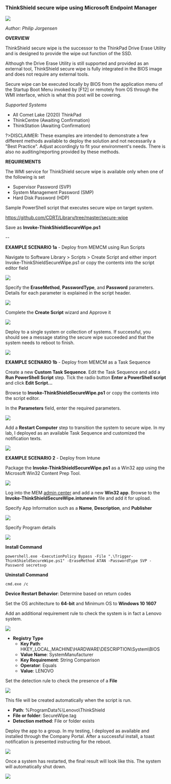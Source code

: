 ### ThinkShield secure wipe using Microsoft Endpoint Manager
![](../img/2021/thinkshield_secure_wipe/thinkshield.jpg)

*Author: Philip Jorgensen*

**OVERVIEW**

ThinkShield secure wipe is the successor to the ThinkPad Drive Erase Utility and is designed to provide the wipe out function of the SSD.

Although the Drive Erase Utility is still supported and provided as an external tool, ThinkShield secure wipe is fully integrated in the BIOS image and does not require any external tools.

Secure wipe can be executed locally by BIOS from the application menu of the Startup Boot Menu invoked by [F12] or remotely from OS through the WMI interface, which is what this post will be covering. 

*Supported Systems*

- All Comet Lake (2020) ThinkPad
- ThinkCentre (Awaiting Confirmation)
- ThinkStation (Awaiting Confirmation)

?>DISCLAIMER: These examples are intended to demonstrate a few different methods available to deploy the solution and not necessarily a "Best Practice".  Adjust accordingly to fit your environment's needs.  There is also no auditing/reporting provided by these methods.

**REQUIREMENTS**

The WMI service for ThinkShield secure wipe is available only when one of the following is set

- Supervisor Password (SVP)
- System Management Password (SMP)
- Hard Disk Password (HDP)

Sample PowerShell script that executes secure wipe on target system.

https://github.com/CDRT/Library/tree/master/secure-wipe

Save as **Invoke-ThinkShieldSecureWipe.ps1**

--

**EXAMPLE SCENARIO 1a** - Deploy from MEMCM using Run Scripts

Navigate to Software Library > Scripts > Create Script and either import Invoke-ThinkShieldSecureWipe.ps1 or copy the contents into the script editor field

![](../img/2021/thinkshield_secure_wipe/image1.jpg)

Specify the **EraseMethod**, **PasswordType**, and **Password** parameters.  Details for each parameter is explained in the script header.

![](../img/2021/thinkshield_secure_wipe/image2.jpg)

Complete the **Create Script** wizard and Approve it

![](../img/2021/thinkshield_secure_wipe/image3.jpg)

Deploy to a single system or collection of systems.  If successful, you should see a message stating the secure wipe succeeded and that the system needs to reboot to finish.

![](../img/2021/thinkshield_secure_wipe/image4.jpg)

**EXAMPLE SCENARIO 1b** - Deploy from MEMCM as a Task Sequence

Create a new **Custom Task Sequence**.  Edit the Task Sequence and add a **Run PowerShell Script** step.  Tick the radio button **Enter a PowerShell script** and click **Edit Script...**

Browse to **Invoke-ThinkShieldSecureWipe.ps1** or copy the contents into the script editor.

In the **Parameters** field, enter the required parameters.

![](../img/2021/thinkshield_secure_wipe/image5.jpg)

Add a **Restart Computer** step to transition the system to secure wipe.  In my lab, I deployed as an available Task Sequence and customized the notification texts.

![](../img/2021/thinkshield_secure_wipe/image6.jpg)

**EXAMPLE SCENARIO 2** - Deploy from Intune

Package the **Invoke-ThinkShieldSecureWipe.ps1** as a Win32 app using the Microsoft Win32 Content Prep Tool.

![](../img/2021/thinkshield_secure_wipe/image7.jpg)

Log into the MEM [admin center](https://endpoint.microsoft.com/#blade/Microsoft_Intune_DeviceSettings/AppsWindowsMenu/windowsApps) and add a new **Win32 app**.  Browse to the **Invoke-ThinkShieldSecureWipe.intunewin** file and add it for upload.

Specify App Information such as a **Name**, **Description**, and **Publisher**

![](../img/2021/thinkshield_secure_wipe/image8.jpg)

Specify Program details

![](../img/2021/thinkshield_secure_wipe/image9.jpg)

**Install Command**
```
powershell.exe -ExecutionPolicy Bypass -File ".\Trigger-ThinkShieldSecureWipe.ps1" -EraseMethod ATAN -PasswordType SVP -Password secretsvp
```

**Uninstall Command**
```
cmd.exe /c
```
**Device Restart Behavior**: Determine based on return codes

Set the OS architecture to **64-bit** and Minimum OS to **Windows 10 1607**

Add an additional requirement rule to check the system is in fact a Lenovo system.

![](../img/2021/thinkshield_secure_wipe/image10.jpg)

- **Registry Type**
    - **Key Path**: HKEY_LOCAL_MACHINE\HARDWARE\DESCRIPTION\System\BIOS
    - **Value Name**: SystemManufacturer
    - **Key Requirement**: String Comparison
    - **Operator**: Equals
    - **Value**: LENOVO

Set the detection rule to check the presence of a **File**

![](../img/2021/thinkshield_secure_wipe/image11.jpg)

This file will be created automatically when the script is run.
- **Path**: %ProgramData%\Lenovo\ThinkShield
- **File or folder**: SecureWipe.tag
- **Detection method**: File or folder exists

Deploy the app to a group.  In my testing, I deployed as available and installed through the Company Portal.  After a successful install, a toast notification is presented instructing for the reboot.

![](../img/2021/thinkshield_secure_wipe/image12.jpg)

Once a system has restarted, the final result will look like this.  The system will automatically shut down.

![](../img/2021/thinkshield_secure_wipe/image13.jpg)